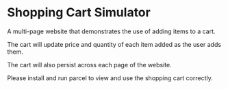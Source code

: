 # Shopping Cart Simulator

A multi-page website that demonstrates the use of adding items to a cart. 

The cart will update price and quantity of each item added as the user adds them.

The cart will also persist across each page of the website.

Please install and run parcel to view and use the shopping cart correctly.

